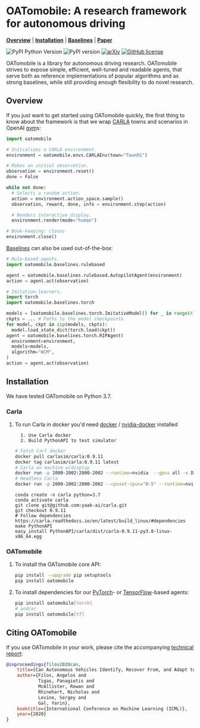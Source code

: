 # OATomobile: A research framework for autonomous driving

  **[Overview](#overview)**
| **[Installation](#installation)**
| **[Baselines]**
| **[Paper]**

![PyPI Python Version](https://img.shields.io/pypi/pyversions/oatomobile)
![PyPI version](https://badge.fury.io/py/oatomobile.svg)
[![arXiv](https://img.shields.io/badge/arXiv-2006.14911-b31b1b.svg)](https://arxiv.org/abs/2006.14911)
[![GitHub license](https://img.shields.io/pypi/l/oatomobile)](./LICENSE)

OATomobile is a library for autonomous driving research.
OATomobile strives to expose simple, efficient, well-tuned and readable agents, that serve both as reference implementations of popular algorithms and as strong baselines, while still providing enough flexibility to do novel research.

## Overview

If you just want to get started using OATomobile quickly, the first thing to know about the framework is that we wrap [CARLA] towns and scenarios in OpenAI [gym]s:

```python
import oatomobile

# Initializes a CARLA environment.
environment = oatomobile.envs.CARLAEnv(town="Town01")

# Makes an initial observation.
observation = environment.reset()
done = False

while not done:
  # Selects a random action.
  action = environment.action_space.sample()
  observation, reward, done, info = environment.step(action)

  # Renders interactive display.
  environment.render(mode="human")

# Book-keeping: closes
environment.close()
```

[Baselines] can also be used out-of-the-box:

```python
# Rule-based agents.
import oatomobile.baselines.rulebased

agent = oatomobile.baselines.rulebased.AutopilotAgent(environment)
action = agent.act(observation)

# Imitation-learners.
import torch
import oatomobile.baselines.torch

models = [oatomobile.baselines.torch.ImitativeModel() for _ in range(4)]
ckpts = ... # Paths to the model checkpoints.
for model, ckpt in zip(models, ckpts):
  model.load_state_dict(torch.load(ckpt))
agent = oatomobile.baselines.torch.RIPAgent(
  environment=environment,
  models=models,
  algorithm="WCM",
)
action = agent.act(observation)
```

## Installation

We have tested OATomobile on Python 3.7.

### Carla

1.  To run Carla in docker you'd need [docker](https://docs.nvidia.com/datacenter/cloud-native/container-toolkit/install-guide.html#setting-up-docker) / [nvidia-docker](https://docs.nvidia.com/datacenter/cloud-native/container-toolkit/install-guide.html#docker) installed

    ```
      1. Use Carla docker
      2. Build PythonAPI to test simulator
    ```

    ```bash
    # Fetch Carl docker
    docker pull carlasim/carla:0.9.11
    docker tag carlasim/carla:0.9.11 latest
    # Carla on machine w/display
    docker run -p 2000-2002:2000-2002 --runtime=nvidia  --gpus all -e DISPLAY=$DISPLAY -v /tmp/.X11-unix:/tmp/.X11-unix -it carlasim/carla:latest  ./CarlaUE4.sh -opengl $1
    # Headless Carla
    docker run -p 2000-2002:2000-2002 --cpuset-cpus="0-5" --runtime=nvidia --gpus 'all,"capabilities=graphics,utility,display,video,compute"' -e SDL_VIDEODRIVER='offscreen' -v /tmp/.X11-unix:/tmp/.X11-unix -it carlasim/carla:latest ./CarlaUE4.sh
    ```

    ```
    conda create -n carla python=3.7
    conda activate carla
    git clone git@github.com:yaak-ai/carla.git
    git checkout 0.9.11
    # Follow dependencies https://carla.readthedocs.io/en/latest/build_linux/#dependencies
    make PythonAPI
    easy_install PythonAPI/carla/dist/carla-0.9.11-py3.8-linux-x86_64.egg
    ```

### OATomobile

1.  To install the OATomobile core API:

    ```bash
    pip install --upgrade pip setuptools
    pip install oatomobile
    ```

1.  To install dependencies for our [PyTorch]- or [TensorFlow]-based agents:

    ```bash
    pip install oatomobile[torch]
    # and/or
    pip install oatomobile[tf]
    ```

## Citing OATomobile

If you use OATomobile in your work, please cite the accompanying
[technical report][Paper]:

```bibtex
@inproceedings{filos2020can,
    title={Can Autonomous Vehicles Identify, Recover From, and Adapt to Distribution Shifts?},
    author={Filos, Angelos and
            Tigas, Panagiotis and
            McAllister, Rowan and
            Rhinehart, Nicholas and
            Levine, Sergey and
            Gal, Yarin},
    booktitle={International Conference on Machine Learning (ICML)},
    year={2020}
}
```

[Baselines]: oatomobile/baselines/
[Examples]: examples/
[CARLA]: https://carla.readthedocs.io/
[Paper]: https://arxiv.org/abs/2006.14911
[TensorFlow]: https://tensorflow.org
[PyTorch]: http://pytorch.org
[gym]: https://github.com/openai/gym

